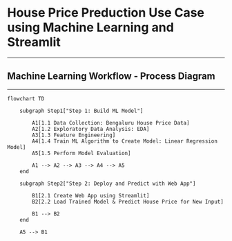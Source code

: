 # House Price Preduction Use Case using Machine Learning and Streamlit

---

## Machine Learning Workflow - Process Diagram

---

```mermaid
flowchart TD

    subgraph Step1["Step 1: Build ML Model"]

        A1[1.1 Data Collection: Bengaluru House Price Data]
        A2[1.2 Exploratory Data Analysis: EDA]
        A3[1.3 Feature Engineering]
        A4[1.4 Train ML Algorithm to Create Model: Linear Regression Model]
        A5[1.5 Perform Model Evaluation]

        A1 --> A2 --> A3 --> A4 --> A5
    end

    subgraph Step2["Step 2: Deploy and Predict with Web App"]
    
        B1[2.1 Create Web App using Streamlit]
        B2[2.2 Load Trained Model & Predict House Price for New Input]
        
        B1 --> B2
    end

    A5 --> B1